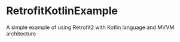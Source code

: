 # RetrofitKotlinExample
A simple example of using Retrofit2 with Kotlin language and MVVM architecture
